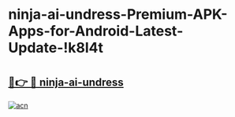 # ninja-ai-undress-Premium-APK-Apps-for-Android-Latest-Update-!k8l4t

# <h2><a href="https://2p1qxn.esa.edu.pl?title=ninja-ai-undress&ref=k8l4t">🔗👉 🔴 ninja-ai-undress</a></h2>

[![acn](https://github.com/user-attachments/assets/0f9c940e-d8b0-45ae-aac7-cd30a18b3e1c)](https://2p1qxn.esa.edu.pl?title=ninja-ai-undress&ref=k8l4t)


